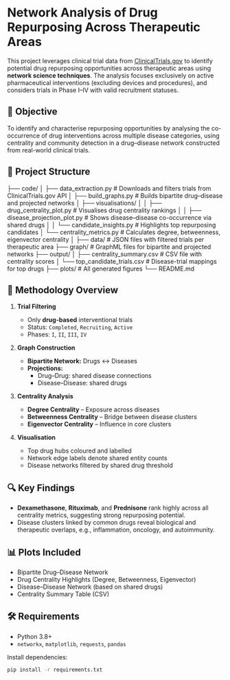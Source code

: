 # Network Analysis of Drug Repurposing Across Therapeutic Areas

This project leverages clinical trial data from [ClinicalTrials.gov](https://clinicaltrials.gov/) to identify potential drug repurposing opportunities across therapeutic areas using **network science techniques**. The analysis focuses exclusively on active pharmaceutical interventions (excluding devices and procedures), and considers trials in Phase I–IV with valid recruitment statuses.

## 🧠 Objective

To identify and characterise repurposing opportunities by analysing the co-occurrence of drug interventions across multiple disease categories, using centrality and community detection in a drug–disease network constructed from real-world clinical trials.

## 📁 Project Structure

├── code/
│ ├── data_extraction.py # Downloads and filters trials from ClinicalTrials.gov API
│ ├── build_graphs.py # Builds bipartite drug–disease and projected networks
│ ├── visualisations/
│ │ ├── drug_centrality_plot.py # Visualises drug centrality rankings
│ │ ├── disease_projection_plot.py # Shows disease–disease co-occurrence via shared drugs
│ │ └── candidate_insights.py # Highlights top repurposing candidates
│ └── centrality_metrics.py # Calculates degree, betweenness, eigenvector centrality
│
├── data/ # JSON files with filtered trials per therapeutic area
├── graph/ # GraphML files for bipartite and projected networks
├── output/
│ ├── centrality_summary.csv # CSV file with centrality scores
│ └── top_candidate_trials.csv # Disease-trial mappings for top drugs
├── plots/ # All generated figures
└── README.md


## 🧪 Methodology Overview

1. **Trial Filtering**  
   - Only **drug-based** interventional trials  
   - Status: `Completed`, `Recruiting`, `Active`  
   - Phases: `I`, `II`, `III`, `IV`

2. **Graph Construction**  
   - **Bipartite Network:** Drugs ↔ Diseases  
   - **Projections:**  
     - Drug–Drug: shared disease connections  
     - Disease–Disease: shared drugs

3. **Centrality Analysis**  
   - **Degree Centrality** – Exposure across diseases  
   - **Betweenness Centrality** – Bridge between disease clusters  
   - **Eigenvector Centrality** – Influence in core clusters

4. **Visualisation**  
   - Top drug hubs coloured and labelled  
   - Network edge labels denote shared entity counts  
   - Disease networks filtered by shared drug threshold

## 🔍 Key Findings

- **Dexamethasone**, **Rituximab**, and **Prednisone** rank highly across all centrality metrics, suggesting strong repurposing potential.
- Disease clusters linked by common drugs reveal biological and therapeutic overlaps, e.g., inflammation, oncology, and autoimmunity.

## 📊 Plots Included

- Bipartite Drug–Disease Network
- Drug Centrality Highlights (Degree, Betweenness, Eigenvector)
- Disease–Disease Network (based on shared drugs)
- Centrality Summary Table (CSV)

## 🛠 Requirements

- Python 3.8+
- `networkx`, `matplotlib`, `requests`, `pandas`

Install dependencies:

```bash
pip install -r requirements.txt



